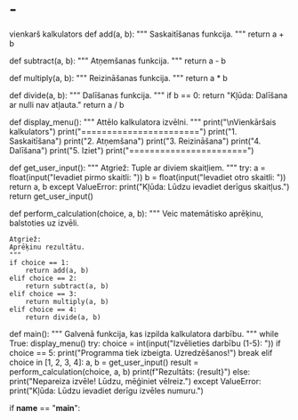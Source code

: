 # -
vienkarš kalkulators 
def add(a, b):
    """
    Saskaitīšanas funkcija.
    """
    return a + b

def subtract(a, b):
    """
    Atņemšanas funkcija.
    """
    return a - b

def multiply(a, b):
    """
    Reizināšanas funkcija.
    """
    return a * b

def divide(a, b):
    """
       Dalīšanas funkcija.
    """
    if b == 0:
        return "Kļūda: Dalīšana ar nulli nav atļauta."
    return a / b

def display_menu():
    """
    Attēlo kalkulatora izvēlni.
    """
    print("\nVienkāršais kalkulators")
    print("=======================")
    print("1. Saskaitīšana")
    print("2. Atņemšana")
    print("3. Reizināšana")
    print("4. Dalīšana")
    print("5. Iziet")
    print("=======================")

def get_user_input():
    """
    Atgriež:
    Tuple ar diviem skaitļiem.
    """
    try:
        a = float(input("Ievadiet pirmo skaitli: "))
        b = float(input("Ievadiet otro skaitli: "))
        return a, b
    except ValueError:
        print("Kļūda: Lūdzu ievadiet derīgus skaitļus.")
        return get_user_input()






def perform_calculation(choice, a, b):
    """
    Veic matemātisko aprēķinu, balstoties uz izvēli.

    Atgriež:
    Aprēķinu rezultātu.
    """
    if choice == 1:
        return add(a, b)
    elif choice == 2:
        return subtract(a, b)
    elif choice == 3:
        return multiply(a, b)
    elif choice == 4:
        return divide(a, b)




def main():
    """
    Galvenā funkcija, kas izpilda kalkulatora darbību.
    """
    while True:
        display_menu()
        try:
            choice = int(input("Izvēlieties darbību (1-5): "))
            if choice == 5:
                print("Programma tiek izbeigta. Uzredzēšanos!")
                break
            elif choice in [1, 2, 3, 4]:
                a, b = get_user_input()
                result = perform_calculation(choice, a, b)
                print(f"Rezultāts: {result}")
            else:
                print("Nepareiza izvēle! Lūdzu, mēģiniet vēlreiz.")
        except ValueError:
            print("Kļūda: Lūdzu ievadiet derīgu izvēles numuru.")



if __name__ == "__main__":
